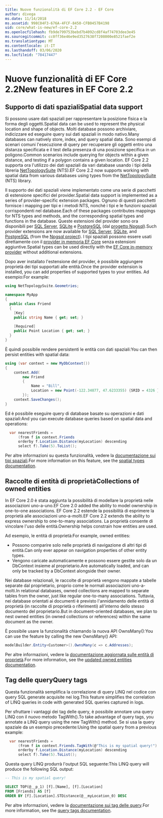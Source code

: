 ```yaml
---
title: Nuove funzionalità di EF Core 2.2 - EF Core
author: divega
ms.date: 11/14/2018
ms.assetid: 998C04F3-676A-4FCF-8450-CFB0457B4198
uid: core/what-is-new/ef-core-2.2
ms.openlocfilehash: fb9de799753bebd7b4092cd8f4af74703dee3e45
ms.sourcegitcommit: cc0ff36e46e9ed3527638f7208000e8521faef2e
ms.translationtype: MT
ms.contentlocale: it-IT
ms.lasthandoff: 03/06/2020
ms.locfileid: "78417447"
---
```

# <a name="new-features-in-ef-core-22"></a><span data-ttu-id="8ddc3-102">Nuove funzionalità di EF Core 2.2</span><span class="sxs-lookup"><span data-stu-id="8ddc3-102">New features in EF Core 2.2</span></span>

## <a name="spatial-data-support"></a><span data-ttu-id="8ddc3-103">Supporto di dati spaziali</span><span class="sxs-lookup"><span data-stu-id="8ddc3-103">Spatial data support</span></span>

<span data-ttu-id="8ddc3-104">Si possono usare dati spaziali per rappresentare la posizione fisica e la forma degli oggetti.</span><span class="sxs-lookup"><span data-stu-id="8ddc3-104">Spatial data can be used to represent the physical location and shape of objects.</span></span>
<span data-ttu-id="8ddc3-105">Molti database possono archiviare, indicizzare ed eseguire query sui dati spaziali in modo nativo.</span><span class="sxs-lookup"><span data-stu-id="8ddc3-105">Many databases can natively store, index, and query spatial data.</span></span>
<span data-ttu-id="8ddc3-106">Sono esempi di scenari comuni l'esecuzione di query per recuperare gli oggetti entro una distanza specificata e il test della presenza di una posizione specifica in un poligono.</span><span class="sxs-lookup"><span data-stu-id="8ddc3-106">Common scenarios include querying for objects within a given distance, and testing if a polygon contains a given location.</span></span>
<span data-ttu-id="8ddc3-107">EF Core 2.2 supporta ora l'utilizzo dei dati spaziali da vari database usando i tipi della libreria [NetTopologySuite](https://github.com/NetTopologySuite/NetTopologySuite) (NTS).</span><span class="sxs-lookup"><span data-stu-id="8ddc3-107">EF Core 2.2 now supports working with spatial data from various databases using types from the [NetTopologySuite](https://github.com/NetTopologySuite/NetTopologySuite) (NTS) library.</span></span>

<span data-ttu-id="8ddc3-108">Il supporto dei dati spaziali viene implementato come una serie di pacchetti di estensione specifici del provider.</span><span class="sxs-lookup"><span data-stu-id="8ddc3-108">Spatial data support is implemented as a series of provider-specific extension packages.</span></span>
<span data-ttu-id="8ddc3-109">Ognuno di questi pacchetti fornisce i mapping per tipi e i metodi NTS, nonché i tipi e le funzioni spaziali corrispondenti nel database.</span><span class="sxs-lookup"><span data-stu-id="8ddc3-109">Each of these packages contributes mappings for NTS types and methods, and the corresponding spatial types and functions in the database.</span></span>
<span data-ttu-id="8ddc3-110">Queste estensioni del provider sono ora disponibili per [SQL Server](https://www.nuget.org/packages/Microsoft.EntityFrameworkCore.SqlServer.NetTopologySuite/), [SQLite](https://www.nuget.org/packages/Microsoft.EntityFrameworkCore.Sqlite.NetTopologySuite/) e [PostgreSQL](https://www.nuget.org/packages/Npgsql.EntityFrameworkCore.PostgreSQL.NetTopologySuite/) (dal [progetto Npgsql](https://www.npgsql.org/)).</span><span class="sxs-lookup"><span data-stu-id="8ddc3-110">Such provider extensions are now available for [SQL Server](https://www.nuget.org/packages/Microsoft.EntityFrameworkCore.SqlServer.NetTopologySuite/), [SQLite](https://www.nuget.org/packages/Microsoft.EntityFrameworkCore.Sqlite.NetTopologySuite/), and [PostgreSQL](https://www.nuget.org/packages/Npgsql.EntityFrameworkCore.PostgreSQL.NetTopologySuite/) (from the [Npgsql project](https://www.npgsql.org/)).</span></span>
<span data-ttu-id="8ddc3-111">I tipi spaziali possono essere usati direttamente con il [provider in memoria EF Core](xref:core/providers/in-memory/index) senza estensioni aggiuntive.</span><span class="sxs-lookup"><span data-stu-id="8ddc3-111">Spatial types can be used directly with the [EF Core in-memory provider](xref:core/providers/in-memory/index) without additional extensions.</span></span>

<span data-ttu-id="8ddc3-112">Dopo aver installato l'estensione del provider, è possibile aggiungere proprietà dei tipi supportati alle entità.</span><span class="sxs-lookup"><span data-stu-id="8ddc3-112">Once the provider extension is installed, you can add properties of supported types to your entities.</span></span> <span data-ttu-id="8ddc3-113">Ad esempio:</span><span class="sxs-lookup"><span data-stu-id="8ddc3-113">For example:</span></span>

``` csharp
using NetTopologySuite.Geometries;

namespace MyApp
{
  public class Friend
  {
    [Key]
    public string Name { get; set; }
  
    [Required]
    public Point Location { get; set; }
  }
}
```

<span data-ttu-id="8ddc3-114">È quindi possibile rendere persistenti le entità con dati spaziali:</span><span class="sxs-lookup"><span data-stu-id="8ddc3-114">You can then persist entities with spatial data:</span></span>

``` csharp
using (var context = new MyDbContext())
{
    context.Add(
        new Friend
        {
            Name = "Bill",
            Location = new Point(-122.34877, 47.6233355) {SRID = 4326 }
        });
    context.SaveChanges();
}
```

<span data-ttu-id="8ddc3-115">Ed è possibile eseguire query di database basate su operazioni e dati spaziali:</span><span class="sxs-lookup"><span data-stu-id="8ddc3-115">And you can execute database queries based on spatial data and operations:</span></span>

``` csharp
  var nearestFriends =
      (from f in context.Friends
      orderby f.Location.Distance(myLocation) descending
      select f).Take(5).ToList();
```

<span data-ttu-id="8ddc3-116">Per altre informazioni su questa funzionalità, vedere la [documentazione sui tipi spaziali](xref:core/modeling/spatial).</span><span class="sxs-lookup"><span data-stu-id="8ddc3-116">For more information on this feature, see the [spatial types documentation](xref:core/modeling/spatial).</span></span>

## <a name="collections-of-owned-entities"></a><span data-ttu-id="8ddc3-117">Raccolte di entità di proprietà</span><span class="sxs-lookup"><span data-stu-id="8ddc3-117">Collections of owned entities</span></span>

<span data-ttu-id="8ddc3-118">In EF Core 2.0 è stata aggiunta la possibilità di modellare la proprietà nelle associazioni uno-a-uno.</span><span class="sxs-lookup"><span data-stu-id="8ddc3-118">EF Core 2.0 added the ability to model ownership in one-to-one associations.</span></span>
<span data-ttu-id="8ddc3-119">EF Core 2.2 estende la possibilità di esprimere la proprietà alle associazioni uno-a-molti.</span><span class="sxs-lookup"><span data-stu-id="8ddc3-119">EF Core 2.2 extends the ability to express ownership to one-to-many associations.</span></span>
<span data-ttu-id="8ddc3-120">La proprietà consente di vincolare l'uso delle entità.</span><span class="sxs-lookup"><span data-stu-id="8ddc3-120">Ownership helps constrain how entities are used.</span></span>

<span data-ttu-id="8ddc3-121">Ad esempio, le entità di proprietà:</span><span class="sxs-lookup"><span data-stu-id="8ddc3-121">For example, owned entities:</span></span>

- <span data-ttu-id="8ddc3-122">Possono comparire solo nelle proprietà di navigazione di altri tipi di entità.</span><span class="sxs-lookup"><span data-stu-id="8ddc3-122">Can only ever appear on navigation properties of other entity types.</span></span>
- <span data-ttu-id="8ddc3-123">Vengono caricate automaticamente e possono essere gestite solo da un DbContext insieme al proprietario.</span><span class="sxs-lookup"><span data-stu-id="8ddc3-123">Are automatically loaded, and can only be tracked by a DbContext alongside their owner.</span></span>

<span data-ttu-id="8ddc3-124">Nei database relazionali, le raccolte di proprietà vengono mappate a tabelle separate dal proprietario, proprio come le normali associazioni uno-a-molti.</span><span class="sxs-lookup"><span data-stu-id="8ddc3-124">In relational databases, owned collections are mapped to separate tables from the owner, just like regular one-to-many associations.</span></span>
<span data-ttu-id="8ddc3-125">Tuttavia, nei database orientati ai documenti è previsto l'annidamento delle entità di proprietà (in raccolte di proprietà o riferimenti) all'interno dello stesso documento del proprietario.</span><span class="sxs-lookup"><span data-stu-id="8ddc3-125">But in document-oriented databases, we plan to nest owned entities (in owned collections or references) within the same document as the owner.</span></span>

<span data-ttu-id="8ddc3-126">È possibile usare la funzionalità chiamando la nuova API OwnsMany():</span><span class="sxs-lookup"><span data-stu-id="8ddc3-126">You can use the feature by calling the new OwnsMany() API:</span></span>

``` csharp
modelBuilder.Entity<Customer>().OwnsMany(c => c.Addresses);
```

<span data-ttu-id="8ddc3-127">Per altre informazioni, vedere la [documentazione aggiornata sulle entità di proprietà](xref:core/modeling/owned-entities#collections-of-owned-types).</span><span class="sxs-lookup"><span data-stu-id="8ddc3-127">For more information, see the [updated owned entities documentation](xref:core/modeling/owned-entities#collections-of-owned-types).</span></span>

## <a name="query-tags"></a><span data-ttu-id="8ddc3-128">Tag delle query</span><span class="sxs-lookup"><span data-stu-id="8ddc3-128">Query tags</span></span>

<span data-ttu-id="8ddc3-129">Questa funzionalità semplifica la correlazione di query LINQ nel codice con query SQL generate acquisite nei log.</span><span class="sxs-lookup"><span data-stu-id="8ddc3-129">This feature simplifies the correlation of LINQ queries in code with generated SQL queries captured in logs.</span></span>

<span data-ttu-id="8ddc3-130">Per sfruttare i vantaggi dei tag delle query, è possibile annotare una query LINQ con il nuovo metodo TagWith().</span><span class="sxs-lookup"><span data-stu-id="8ddc3-130">To take advantage of query tags, you annotate a LINQ query using the new TagWith() method.</span></span>
<span data-ttu-id="8ddc3-131">Se si usa la query spaziale da un esempio precedente:</span><span class="sxs-lookup"><span data-stu-id="8ddc3-131">Using the spatial query from a previous example:</span></span>

``` csharp
  var nearestFriends =
      (from f in context.Friends.TagWith(@"This is my spatial query!")
      orderby f.Location.Distance(myLocation) descending
      select f).Take(5).ToList();
```

<span data-ttu-id="8ddc3-132">Questa query LINQ produrrà l'output SQL seguente:</span><span class="sxs-lookup"><span data-stu-id="8ddc3-132">This LINQ query will produce the following SQL output:</span></span>

``` sql
-- This is my spatial query!

SELECT TOP(@__p_1) [f].[Name], [f].[Location]
FROM [Friends] AS [f]
ORDER BY [f].[Location].STDistance(@__myLocation_0) DESC
```

<span data-ttu-id="8ddc3-133">Per altre informazioni, vedere la [documentazione sui tag delle query](xref:core/querying/tags).</span><span class="sxs-lookup"><span data-stu-id="8ddc3-133">For more information, see the [query tags documentation](xref:core/querying/tags).</span></span>
